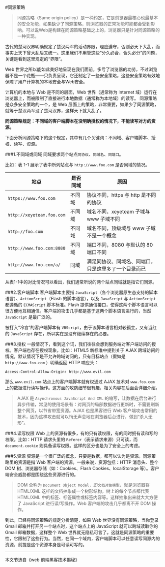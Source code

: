 ﻿#同源策略
> 同源策略（Same origin policy）是一种约定，它是浏览器最核心也最基本的安全功能，如果缺少了同源策略，则浏览器的正常功能可能都会受到影响。可以说Web是构建在同源策略基础之上的，浏览器只是针对同源策略的一种实现。

古代的楚河汉界明确规定了楚汉两军的活动界限，理应遵守，否则必天下大乱，而事实上天下曾大乱后又统一。这里我们不用管这些“分久必合，合久必分”的问题，关键是看到这里规定的“界限”。

Web 世界之所以能如此美好地呈现在我们面前，多亏了浏览器的功劳，不过浏览器不是一个花瓶——只负责呈现，它还制定了一些安全策略，这些安全策略有效地保障了用户计算机的本地安全与Web安全。

计算机的本地与 Web 是不同的层面，Web 世界（通常称为 Internet 域）运行在浏览器上，而被限制了直接进行本地数据（通常称为本地域）的读写。
同源策略是众多安全策略的一个，是 Web 层面上的策略，非常重要，如果少了同源策略，就等于楚汉两军没了楚河汉界，这样天下就大乱了。

**同源策略规定：不同域的客户端脚本在没明确授权的情况下，不能读写对方的资源。**

下面分析同源策略下的这个规定，其中有几个关键词：不同域、客户端脚本、授权、读写、资源。

###1.不同域或同域
同域要求两个站点`同协议`、`同域名`、`同端口`。

比如：表 1-1 展示了表中所列站点与 `http://www.foo.com` 是否同域的情况。

站点 | 是否同域 | 原因
-------|-------|------
`https://www.foo.com` | 不同域 | 协议不同，https 与 http 是不同的协议
`http://xeyeteam.foo.com` | 不同域 | 域名不同，xeyeteam 子域与 www 子域不同
`http://foo.com` | 不同域 | 域名不同，顶级域与 www 子域不是一个概念
`http://www.foo.com:8080` | 不同域  | 端口不同，8080 与默认的 80 端口不同
`http://www.foo.com/a/` | 同域 | 满足同协议、同域名、同端口，只是这里多了一个目录而已

从表1-1中的对比情况可以看出，我们通常所说的两个站点同域就是指它们同源。

###2.客户端脚本
客户端脚本主要指 `JavaScript`（各个浏览器原生态支持的脚本语言）、`ActionScript`（Flash 的脚本语言），以及 `JavaScript` 与 `ActionScript` 都遵循的 `ECMAScript` 脚本标准。Flash 提供通信接口，使得这两个脚本语言可以很方便地互相通信。客户端的攻击几乎都是基于这两个脚本语言进行的，当然 `JavaScript` 是最广泛的。

被打入“冷宫”的客户端脚本有 `VBScript`，由于该脚本语言相对较孤立，又有当红的 `JavaScript` 存在，所以实在是没有继续存在的必要。

###3.授权
一般情况下，看到这个词，我们往往会想到服务端对客户端访问的授权。客户端也存在授权现象，比如：HTML5 新标准中提到关于 AJAX 跨域访问的情况，默认情况下是不允许跨域访问的，只有目标站点（假如是 `http://www.foo.com` ）明确返回 HTTP 响应头：

`Access-Control-Allow-Origin: http://www.evil.com`

那么 `www.evil.com` 站点上的客户端脚本就有权通过 AJAX 技术对 `www.foo.com` 上的数据进行读写操作。这方面的攻防细节很有趣，相关内容在后面会详细介绍。
> AJAX 是 `Asynchronous JavaScript And XML` 的缩写，让数据在后台进行异步传输，常见的使用场景有：对网页的局部数据进行更新时，不需要刷新整个网页，以节省带宽资源。AJAX 也是黑客进行 Web 客户端攻击常用的技术，因为这样攻击就可以悄无声息地在浏览器后台进行，做到“杀人无形”。

###4.读写权限
Web 上的资源有很多，有的只有读权限，有的同时拥有读和写的权限。比如：HTTP 请求头里的 `Referer`（表示请求来源）只可读，而 `document.cookie` 则具备读写权限。这样的区分也是为了安全上的考虑。

###5.资源
资源是一个很广泛的概念，只要是数据，都可以认为是资源。同源策略里的资源是指 Web 客户端的资源。一般来说，资源包括：HTTP 消息头、整个 DOM 树、浏览器存储（如：Cookies、Flash Cookies、localStorage 等）。客户端安全威胁都是围绕这些资源进行的。
> DOM 全称为 `Document Object Model`，即`文档对象模型`，就是浏览器将 HTML/XML 这样的文档抽象成一个树形结构，树上的每个节点都代表 HTML/XML 中的标签、标签属性或标签内容等。这样抽象出来就大大方便了 JavaScript 进行读/写操作。Web 客户端的攻击几乎都离不开 DOM 操作。

到此，已经将同源策略的规定分析清楚，如果 Web 世界没有同源策略，当你登录 Gmail 邮箱并打开另一个站点时，这个站点上的 JavaScript 就可以跨域读取你的 Gmail 邮箱数据，这样整个 Web 世界就无隐私可言了。这就是同源策略的重要性，它限制了这些行为。当然，在同一个域内，客户端脚本可以任意读写同源内的资源，前提是这个资源本身是可读可写的。

 
 --------
 本文节选自《web 前端黑客技术揭秘》